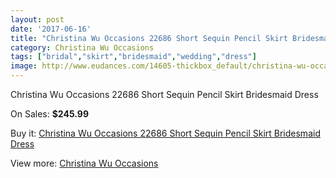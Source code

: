```yaml
---
layout: post
date: '2017-06-16'
title: "Christina Wu Occasions 22686 Short Sequin Pencil Skirt Bridesmaid Dress"
category: Christina Wu Occasions
tags: ["bridal","skirt","bridesmaid","wedding","dress"]
image: http://www.eudances.com/14605-thickbox_default/christina-wu-occasions-22686-short-sequin-pencil-skirt-bridesmaid-dress.jpg
---
```

Christina Wu Occasions 22686 Short Sequin Pencil Skirt Bridesmaid Dress

On Sales: **$245.99**
<a href="https://www.eudances.com/en/christina-wu-occasions/4369-christina-wu-occasions-22686-short-sequin-pencil-skirt-bridesmaid-dress.html"><amp-img layout="responsive" width="600" height="600" src="//www.eudances.com/14605-thickbox_default/christina-wu-occasions-22686-short-sequin-pencil-skirt-bridesmaid-dress.jpg" alt="Christina Wu Occasions 22686 Short Sequin Pencil Skirt Bridesmaid Dress 0" /></a>
<a href="https://www.eudances.com/en/christina-wu-occasions/4369-christina-wu-occasions-22686-short-sequin-pencil-skirt-bridesmaid-dress.html"><amp-img layout="responsive" width="600" height="600" src="//www.eudances.com/14608-thickbox_default/christina-wu-occasions-22686-short-sequin-pencil-skirt-bridesmaid-dress.jpg" alt="Christina Wu Occasions 22686 Short Sequin Pencil Skirt Bridesmaid Dress 1" /></a>
<a href="https://www.eudances.com/en/christina-wu-occasions/4369-christina-wu-occasions-22686-short-sequin-pencil-skirt-bridesmaid-dress.html"><amp-img layout="responsive" width="600" height="600" src="//www.eudances.com/14607-thickbox_default/christina-wu-occasions-22686-short-sequin-pencil-skirt-bridesmaid-dress.jpg" alt="Christina Wu Occasions 22686 Short Sequin Pencil Skirt Bridesmaid Dress 2" /></a>
<a href="https://www.eudances.com/en/christina-wu-occasions/4369-christina-wu-occasions-22686-short-sequin-pencil-skirt-bridesmaid-dress.html"><amp-img layout="responsive" width="600" height="600" src="//www.eudances.com/14606-thickbox_default/christina-wu-occasions-22686-short-sequin-pencil-skirt-bridesmaid-dress.jpg" alt="Christina Wu Occasions 22686 Short Sequin Pencil Skirt Bridesmaid Dress 3" /></a>

Buy it: [Christina Wu Occasions 22686 Short Sequin Pencil Skirt Bridesmaid Dress](https://www.eudances.com/en/christina-wu-occasions/4369-christina-wu-occasions-22686-short-sequin-pencil-skirt-bridesmaid-dress.html "Christina Wu Occasions 22686 Short Sequin Pencil Skirt Bridesmaid Dress")

View more: [Christina Wu Occasions](https://www.eudances.com/en/59-christina-wu-occasions "Christina Wu Occasions")